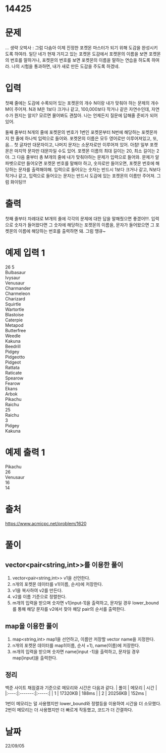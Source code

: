 # 14425

# 문제
... 생략
오박사 : 그럼 다솜아 이제 진정한 포켓몬 마스터가 되기 위해 도감을 완성시키도록 하여라. 일단 네가 현재 가지고 있는 포켓몬 도감에서 포켓몬의 이름을 보면 포켓몬의 번호를 말하거나, 포켓몬의 번호를 보면 포켓몬의 이름을 말하는 연습을 하도록 하여라. 나의 시험을 통과하면, 내가 새로 만든 도감을 주도록 하겠네.

# 입력
첫째 줄에는 도감에 수록되어 있는 포켓몬의 개수 N이랑 내가 맞춰야 하는 문제의 개수 M이 주어져. N과 M은 1보다 크거나 같고, 100,000보다 작거나 같은 자연수인데, 자연수가 뭔지는 알지? 모르면 물어봐도 괜찮아. 나는 언제든지 질문에 답해줄 준비가 되어있어.

둘째 줄부터 N개의 줄에 포켓몬의 번호가 1번인 포켓몬부터 N번에 해당하는 포켓몬까지 한 줄에 하나씩 입력으로 들어와. 포켓몬의 이름은 모두 영어로만 이루어져있고, 또, 음... 첫 글자만 대문자이고, 나머지 문자는 소문자로만 이루어져 있어. 아참! 일부 포켓몬은 마지막 문자만 대문자일 수도 있어. 포켓몬 이름의 최대 길이는 20, 최소 길이는 2야. 그 다음 줄부터 총 M개의 줄에 내가 맞춰야하는 문제가 입력으로 들어와. 문제가 알파벳으로만 들어오면 포켓몬 번호를 말해야 하고, 숫자로만 들어오면, 포켓몬 번호에 해당하는 문자를 출력해야해. 입력으로 들어오는 숫자는 반드시 1보다 크거나 같고, N보다 작거나 같고, 입력으로 들어오는 문자는 반드시 도감에 있는 포켓몬의 이름만 주어져. 그럼 화이팅!!!

# 출력
첫째 줄부터 차례대로 M개의 줄에 각각의 문제에 대한 답을 말해줬으면 좋겠어!!!. 입력으로 숫자가 들어왔다면 그 숫자에 해당하는 포켓몬의 이름을, 문자가 들어왔으면 그 포켓몬의 이름에 해당하는 번호를 출력하면 돼. 그럼 땡큐~

# 예제 입력 1 
26 5  
Bulbasaur  
Ivysaur  
Venusaur  
Charmander  
Charmeleon  
Charizard  
Squirtle  
Wartortle  
Blastoise  
Caterpie  
Metapod  
Butterfree  
Weedle  
Kakuna  
Beedrill  
Pidgey  
Pidgeotto  
Pidgeot  
Rattata  
Raticate  
Spearow  
Fearow  
Ekans  
Arbok  
Pikachu  
Raichu  
25  
Raichu  
3  
Pidgey  
Kakuna  

# 예제 출력 1 
Pikachu  
26  
Venusaur  
16  
14  
 
# 출처 
https://www.acmicpc.net/problem/1620

# 풀이
## vector<pair<string,int>>를 이용한 풀이
1. vector<pair<string,int>> v1을 선언한다.
2. n개의 포켓몬 데이터를 v1(이름, 순서)에 저장한다.
3. v1을 복사하여 v2를 만든다.
4. v2를 이름 기준으로 정렬한다.
5. m개의 입력을 받으며 숫자면 v1[input-1]을 출력하고, 문자일 경우 lower_bound를 통해 해당 문자를 v2에서 찾아 해당 pair의 순서를 출력한다.

## map을 이용한 풀이
1. map<string,int> map1을 선언하고, 이름만 저장할 vector<string> name을 지정한다.
2. n개의 포켓몬 데이터를 map1(이름, 순서 +1), name(이름)에 저장한다.
3. m개의 입력을 받으며 숫자면 name[input -1]을 출력하고, 문자일 경우 map[input]을 출력한다.

## 정리
백준 사이트 채점결과 기준으로 메모리와 시간은 다음과 같다.
| 풀이 |  메모리 |  시간 |
|:----:|:-------:|:-----:|
|   1  | 17320KB | 188ms |
|   2  | 20256KB | 152ms |

1번이 메모리는 덜 사용했지만 lower_bound와 정렬등을 이용하여 시간을 더 소모했다.  
2번이 메모리는 더 사용했지만 더 빠르게 작동했고, 코드가 더 간결하다.

# 날짜
22/09/05
